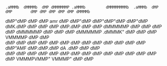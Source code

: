     .aMMMb  dMMMMb  dMP dMMMMMMP .aMMMb         dMMMMMMMMb  .aMMMb  dMP dMP        dMP dMP dMP dMP dMP dMMMMb 
   dMP"dMP dMP dMP amr    dMP   dMP"dMP        dMP"dMP"dMP dMP"dMP dMK.dMP        dMP dMP dMP dMP.dMP dMP dMP 
  dMMMMMP dMP dMP dMP    dMP   dMMMMMP        dMP dMP dMP dMMMMMP .dMMMK"        dMP dMP dMP  VMMMMP dMP dMP  
 dMP dMP dMP dMP dMP    dMP   dMP dMP        dMP dMP dMP dMP dMP dMP"AMF        dMP.dMP.dMP dA .dMP dMP dMP   
dMP dMP dMP dMP dMP    dMP   dMP dMP        dMP dMP dMP dMP dMP dMP dMP         VMMMPVMMP"  VMMMP" dMP dMP    
                                                                                                              
